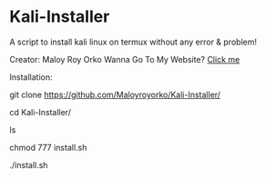 # Kali-Installer
A script to install kali linux on termux without any error &amp; problem!

Creator: Maloy Roy Orko
Wanna Go To My Website? <a href="https://websecurityinsights.my.id/">Click me</a>

Installation:

git clone https://github.com/Maloyroyorko/Kali-Installer/

cd Kali-Installer/

ls

chmod 777 install.sh

./install.sh



